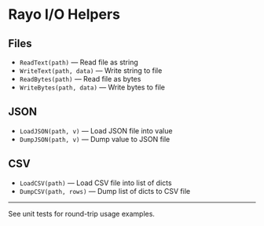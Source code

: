 # Rayo I/O Helpers

## Files
- `ReadText(path)` — Read file as string
- `WriteText(path, data)` — Write string to file
- `ReadBytes(path)` — Read file as bytes
- `WriteBytes(path, data)` — Write bytes to file

## JSON
- `LoadJSON(path, v)` — Load JSON file into value
- `DumpJSON(path, v)` — Dump value to JSON file

## CSV
- `LoadCSV(path)` — Load CSV file into list of dicts
- `DumpCSV(path, rows)` — Dump list of dicts to CSV file

---

See unit tests for round-trip usage examples.
